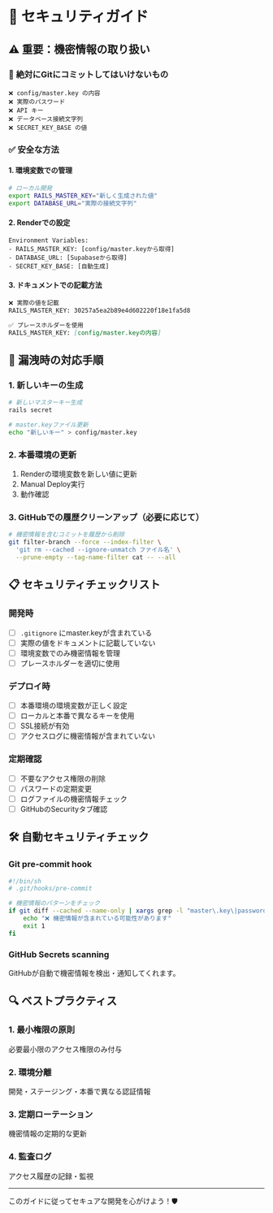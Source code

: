 # 🔐 セキュリティガイド

## ⚠️ 重要：機密情報の取り扱い

### 🚨 **絶対にGitにコミットしてはいけないもの**

```
❌ config/master.key の内容
❌ 実際のパスワード
❌ API キー
❌ データベース接続文字列
❌ SECRET_KEY_BASE の値
```

### ✅ **安全な方法**

#### 1. 環境変数での管理
```bash
# ローカル開発
export RAILS_MASTER_KEY="新しく生成された値"
export DATABASE_URL="実際の接続文字列"
```

#### 2. Renderでの設定
```
Environment Variables:
- RAILS_MASTER_KEY: [config/master.keyから取得]
- DATABASE_URL: [Supabaseから取得]
- SECRET_KEY_BASE: [自動生成]
```

#### 3. ドキュメントでの記載方法
```markdown
❌ 実際の値を記載
RAILS_MASTER_KEY: 30257a5ea2b89e4d602220f18e1fa5d8

✅ プレースホルダーを使用
RAILS_MASTER_KEY: [config/master.keyの内容]
```

## 🔄 **漏洩時の対応手順**

### 1. 新しいキーの生成
```bash
# 新しいマスターキー生成
rails secret

# master.keyファイル更新
echo "新しいキー" > config/master.key
```

### 2. 本番環境の更新
1. Renderの環境変数を新しい値に更新
2. Manual Deploy実行
3. 動作確認

### 3. GitHubでの履歴クリーンアップ（必要に応じて）
```bash
# 機密情報を含むコミットを履歴から削除
git filter-branch --force --index-filter \
  'git rm --cached --ignore-unmatch ファイル名' \
  --prune-empty --tag-name-filter cat -- --all
```

## 📋 **セキュリティチェックリスト**

### 開発時
- [ ] `.gitignore` にmaster.keyが含まれている
- [ ] 実際の値をドキュメントに記載していない
- [ ] 環境変数でのみ機密情報を管理
- [ ] プレースホルダーを適切に使用

### デプロイ時  
- [ ] 本番環境の環境変数が正しく設定
- [ ] ローカルと本番で異なるキーを使用
- [ ] SSL接続が有効
- [ ] アクセスログに機密情報が含まれていない

### 定期確認
- [ ] 不要なアクセス権限の削除
- [ ] パスワードの定期変更
- [ ] ログファイルの機密情報チェック
- [ ] GitHubのSecurityタブ確認

## 🛠️ **自動セキュリティチェック**

### Git pre-commit hook
```bash
#!/bin/sh
# .git/hooks/pre-commit

# 機密情報のパターンをチェック
if git diff --cached --name-only | xargs grep -l "master\.key\|password.*=" 2>/dev/null; then
    echo "❌ 機密情報が含まれている可能性があります"
    exit 1
fi
```

### GitHub Secrets scanning
GitHubが自動で機密情報を検出・通知してくれます。

## 🔍 **ベストプラクティス**

### 1. **最小権限の原則**
必要最小限のアクセス権限のみ付与

### 2. **環境分離**
開発・ステージング・本番で異なる認証情報

### 3. **定期ローテーション**
機密情報の定期的な更新

### 4. **監査ログ**
アクセス履歴の記録・監視

---

このガイドに従ってセキュアな開発を心がけよう！🛡️
